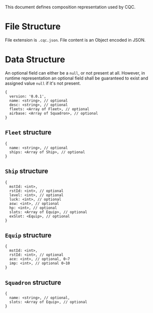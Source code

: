 This document defines composition representation used by CQC.

# File Structure

File extension is `.cqc.json`. File content is an Object encoded in JSON.

# Data Structure

An optional field can either be a `null`, or not present at all.
However, in runtime representation an optional field shall be guaranteed to exist
and assigned value `null` if it's not present.

```
{
  version: '0.0.1',
  name: <string>, // optional
  desc: <string>, // optional
  fleets: <Array of Fleet>, // optional
  airbase: <Array of Squadron>, // optional
}
```

## `Fleet` structure

```
{
  name: <string>, // optional
  ships: <Array of Ship>, // optional
}
```

## `Ship` structure

```
{
  mstId: <int>,
  rstId: <int>, // optional
  level: <int>, // optional
  luck: <int>, // optional
  asw: <int>, // optional
  hp: <int>, // optional
  slots: <Array of Equip>, // optional
  exSlot: <Equip>, // optional
}
```

## `Equip` structure

```
{
  mstId: <int>,
  rstId: <int>, // optional
  ace: <int>, // optional, 0~7
  imp: <int>, // optional 0~10
}
```

## `Squadron` structure

```
{
  name: <string>, // optional,
  slots: <Array of Equip>, // optional
}
```
